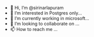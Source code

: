 - 👋 Hi, I’m @sirinarlapuram
- 👀 I’m interested in Postgres only...
- 🌱 I’m currently working in microsoft...
- 💞️ I’m looking to collaborate on ...
- 📫 How to reach me ...

<!---
sirinarlapuram/sirinarlapuram is a ✨ special ✨ repository because its `README.md` (this file) appears on your GitHub profile.
You can click the Preview link to take a look at your changes.
--->
